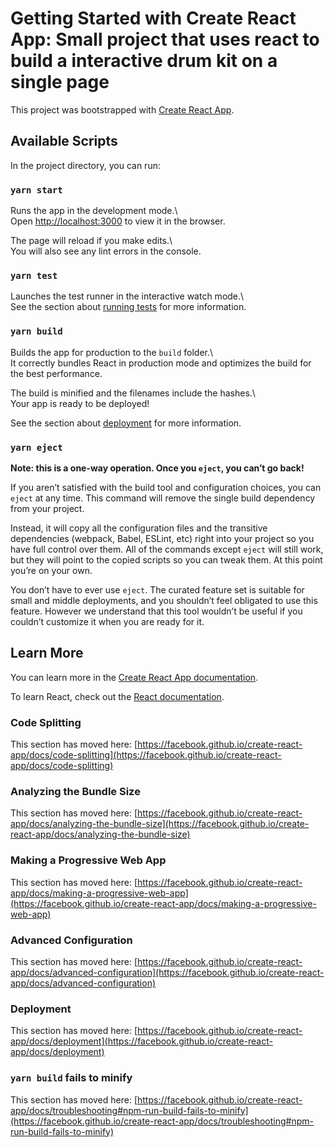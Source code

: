 # Getting Started with Create React App: Small project that uses react to build a interactive drum kit on a single page

This project was bootstrapped with [Create React App](https://github.com/facebook/create-react-app).	

## Available Scripts	

In the project directory, you can run:	

### `yarn start`	

Runs the app in the development mode.\	
Open [http://localhost:3000](http://localhost:3000) to view it in the browser.	

The page will reload if you make edits.\	
You will also see any lint errors in the console.	

### `yarn test`	

Launches the test runner in the interactive watch mode.\	
See the section about [running tests](https://facebook.github.io/create-react-app/docs/running-tests) for more information.	

### `yarn build`	

Builds the app for production to the `build` folder.\	
It correctly bundles React in production mode and optimizes the build for the best performance.	

The build is minified and the filenames include the hashes.\	
Your app is ready to be deployed!	

See the section about [deployment](https://facebook.github.io/create-react-app/docs/deployment) for more information.	

### `yarn eject`	

**Note: this is a one-way operation. Once you `eject`, you can’t go back!**	

If you aren’t satisfied with the build tool and configuration choices, you can `eject` at any time. This command will remove the single build dependency from your project.	

Instead, it will copy all the configuration files and the transitive dependencies (webpack, Babel, ESLint, etc) right into your project so you have full control over them. All of the commands except `eject` will still work, but they will point to the copied scripts so you can tweak them. At this point you’re on your own.	

You don’t have to ever use `eject`. The curated feature set is suitable for small and middle deployments, and you shouldn’t feel obligated to use this feature. However we understand that this tool wouldn’t be useful if you couldn’t customize it when you are ready for it.	

## Learn More	

You can learn more in the [Create React App documentation](https://facebook.github.io/create-react-app/docs/getting-started).	

To learn React, check out the [React documentation](https://reactjs.org/).	

### Code Splitting	

This section has moved here: [https://facebook.github.io/create-react-app/docs/code-splitting](https://facebook.github.io/create-react-app/docs/code-splitting)	

### Analyzing the Bundle Size	

This section has moved here: [https://facebook.github.io/create-react-app/docs/analyzing-the-bundle-size](https://facebook.github.io/create-react-app/docs/analyzing-the-bundle-size)	

### Making a Progressive Web App	

This section has moved here: [https://facebook.github.io/create-react-app/docs/making-a-progressive-web-app](https://facebook.github.io/create-react-app/docs/making-a-progressive-web-app)	

### Advanced Configuration	

This section has moved here: [https://facebook.github.io/create-react-app/docs/advanced-configuration](https://facebook.github.io/create-react-app/docs/advanced-configuration)	

### Deployment	

This section has moved here: [https://facebook.github.io/create-react-app/docs/deployment](https://facebook.github.io/create-react-app/docs/deployment)	

### `yarn build` fails to minify	

This section has moved here: [https://facebook.github.io/create-react-app/docs/troubleshooting#npm-run-build-fails-to-minify](https://facebook.github.io/create-react-app/docs/troubleshooting#npm-run-build-fails-to-minify)
